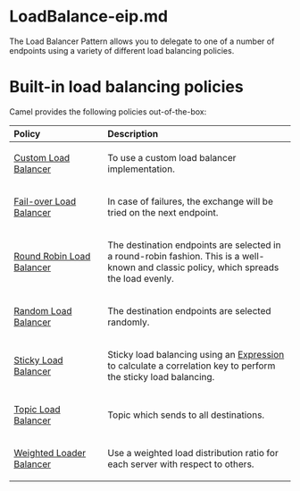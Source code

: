 # LoadBalance-eip.md

The Load Balancer Pattern allows you to delegate to one of a number of
endpoints using a variety of different load balancing policies.

# Built-in load balancing policies

Camel provides the following policies out-of-the-box:

<table>
<colgroup>
<col style="width: 33%" />
<col style="width: 66%" />
</colgroup>
<thead>
<tr class="header">
<th style="text-align: left;">Policy</th>
<th style="text-align: left;">Description</th>
</tr>
</thead>
<tbody>
<tr class="odd">
<td style="text-align: left;"><p><a
href="#customLoadBalancer-eip.adoc">Custom Load Balancer</a></p></td>
<td style="text-align: left;"><p>To use a custom load balancer
implementation.</p></td>
</tr>
<tr class="even">
<td style="text-align: left;"><p><a
href="#failoverLoadBalancer-eip.adoc">Fail-over Load
Balancer</a></p></td>
<td style="text-align: left;"><p>In case of failures, the exchange will
be tried on the next endpoint.</p></td>
</tr>
<tr class="odd">
<td style="text-align: left;"><p><a
href="#roundRobinLoadBalancer-eip.adoc">Round Robin Load
Balancer</a></p></td>
<td style="text-align: left;"><p>The destination endpoints are selected
in a round-robin fashion. This is a well-known and classic policy, which
spreads the load evenly.</p></td>
</tr>
<tr class="even">
<td style="text-align: left;"><p><a
href="#randomLoadBalancer-eip.adoc">Random Load Balancer</a></p></td>
<td style="text-align: left;"><p>The destination endpoints are selected
randomly.</p></td>
</tr>
<tr class="odd">
<td style="text-align: left;"><p><a
href="#stickyLoadBalancer-eip.adoc">Sticky Load Balancer</a></p></td>
<td style="text-align: left;"><p>Sticky load balancing using an <a
href="#manual::expression.adoc">Expression</a> to calculate a
correlation key to perform the sticky load balancing.</p></td>
</tr>
<tr class="even">
<td style="text-align: left;"><p><a
href="#topicLoadBalancer-eip.adoc">Topic Load Balancer</a></p></td>
<td style="text-align: left;"><p>Topic which sends to all
destinations.</p></td>
</tr>
<tr class="odd">
<td style="text-align: left;"><p><a
href="#weightedLoadBalancer-eip.adoc">Weighted Loader
Balancer</a></p></td>
<td style="text-align: left;"><p>Use a weighted load distribution ratio
for each server with respect to others.</p></td>
</tr>
</tbody>
</table>
